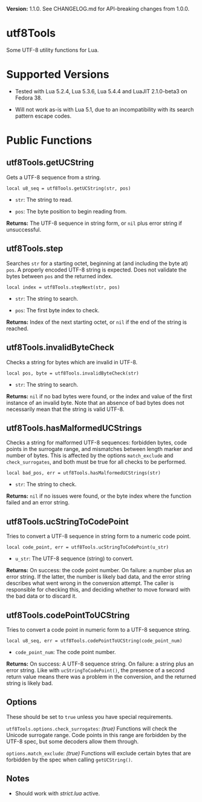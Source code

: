 **Version:** 1.1.0. See CHANGELOG.md for API-breaking changes from 1.0.0.

# utf8Tools

Some UTF-8 utility functions for Lua.


# Supported Versions

* Tested with Lua 5.2.4, Lua 5.3.6, Lua 5.4.4 and LuaJIT 2.1.0-beta3 on Fedora 38.

* Will not work as-is with Lua 5.1, due to an incompatibility with its search pattern escape codes.


# Public Functions

## utf8Tools.getUCString

Gets a UTF-8 sequence from a string.

`local u8_seq = utf8Tools.getUCString(str, pos)`

* `str`: The string to read.

* `pos`: The byte position to begin reading from.

**Returns:** The UTF-8 sequence in string form, or `nil` plus error string if unsuccessful.


## utf8Tools.step

Searches `str` for a starting octet, beginning at (and including the byte at) `pos`. A properly encoded UTF-8 string is expected. Does not validate the bytes between `pos` and the returned index.

`local index = utf8Tools.stepNext(str, pos)`

* `str`: The string to search.

* `pos`: The first byte index to check.

**Returns:** Index of the next starting octet, or `nil` if the end of the string is reached.


## utf8Tools.invalidByteCheck

Checks a string for bytes which are invalid in UTF-8.

`local pos, byte = utf8Tools.invalidByteCheck(str)`

* `str`: The string to search.

**Returns:** `nil` if no bad bytes were found, or the index and value of the first instance of an invalid byte. Note that an absence of bad bytes does not necessarily mean that the string is valid UTF-8.


## utf8Tools.hasMalformedUCStrings

Checks a string for malformed UTF-8 sequences: forbidden bytes, code points in the surrogate range, and mismatches between length marker and number of bytes. This is affected by the options `match_exclude` and `check_surrogates`, and both must be true for all checks to be performed.

`local bad_pos, err = utf8Tools.hasMalformedUCStrings(str)`

* `str`: The string to check.

**Returns:** `nil` if no issues were found, or the byte index where the function failed and an error string.


## utf8Tools.ucStringToCodePoint

Tries to convert a UTF-8 sequence in string form to a numeric code point.

`local code_point, err = utf8Tools.ucStringToCodePoint(u_str)`

* `u_str`: The UTF-8 sequence (string) to convert.

**Returns:** On success: the code point number. On failure: a number plus an error string. If the latter, the number is likely bad data, and the error string describes what went wrong in the conversion attempt. The caller is responsible for checking this, and deciding whether to move forward with the bad data or to discard it.


## utf8Tools.codePointToUCString

Tries to convert a code point in numeric form to a UTF-8 sequence string.

`local u8_seq, err = utf8Tools.codePointToUCString(code_point_num)`

* `code_point_num`: The code point number.

**Returns:** On success: A UTF-8 sequence string. On failure: a string plus an error string. Like with `ucStringToCodePoint()`, the presence of a second return value means there was a problem in the conversion, and the returned string is likely bad.


## Options

These should be set to `true` unless you have special requirements.

`utf8Tools.options.check_surrogates`: *(true)* Functions will check the Unicode surrogate range. Code points in this range are forbidden by the UTF-8 spec, but some decoders allow them through.

`options.match_exclude`: *(true)* Functions will exclude certain bytes that are forbidden by the spec when calling `getUCString()`.


## Notes

* Should work with *strict.lua* active.

